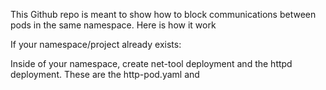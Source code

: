 This Github repo is meant to show how to block communications between pods in the same namespace.  Here is how it work

If your namespace/project already exists:

Inside of your namespace, create net-tool deployment and the httpd deployment.  These are the http-pod.yaml and 

